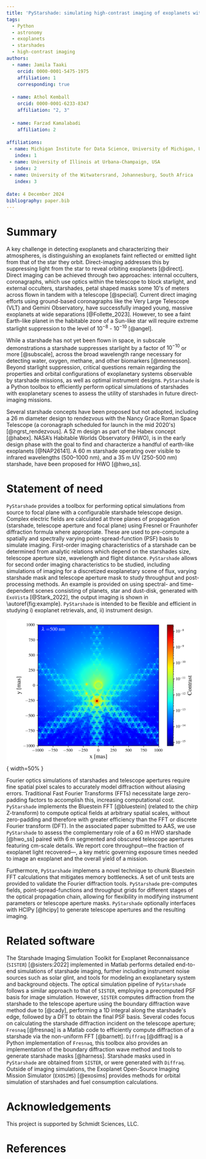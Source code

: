 ```yaml
---
title: 'PyStarshade: simulating high-contrast imaging of exoplanets with starshades'
tags:
  - Python
  - astronomy
  - exoplanets
  - starshades
  - high-contrast imaging
authors:
  - name: Jamila Taaki
    orcid: 0000-0001-5475-1975
    affiliation: 1
    corresponding: true

  - name: Athol Kemball
    orcid: 0000-0001-6233-8347
    affiliation: "2, 3"

  - name: Farzad Kamalabadi
    affiliation: 2

affiliations:
 - name: Michigan Institute for Data Science, University of Michigan, USA
   index: 1
 - name: University of Illinois at Urbana-Champaign, USA
   index: 2
 - name: University of the Witwatersrand, Johannesburg, South Africa
   index: 3

date: 4 December 2024
bibliography: paper.bib
---
```


# Summary

A key challenge in detecting exoplanets and characterizing their atmospheres, is distinguishing an exoplanets faint reflected or emitted light from that of the star they orbit. Direct-imaging addresses this by suppressing light from the star to reveal orbiting exoplanets [@direct]. Direct imaging can be achieved through two approaches: internal occulters, coronagraphs, which use optics within the telescope to block starlight, and external occulters, starshades, petal shaped masks some 10's of meters across flown in tandem with a telescope [@special]. Current direct imaging efforts using ground-based coronagraphs like the Very Large Telescope (VLT) and Gemini Observatory, have successfully imaged young, massive exoplanets at wide separations [@Follette_2023]. However, to see a faint Earth-like planet in the habitable zone of a Sun-like star will require extreme starlight suppression to the level of $10^{-8}$ - $10^{-10}$ [@angel]. 

While a starshade has not yet been flown in space, in subscale demonstrations a starshade suppresses starlight by a factor of $10^{-10}$ or more [@subscale], across the broad wavelength range necessary for detecting water, oxygen, methane, and other biomarkers [@mennesson]. Beyond starlight suppression, critical questions remain regarding the properties and orbital configurations of exoplanetary systems observable by starshade missions, as well as optimal instrument designs. `PyStarshade` is a Python toolbox to efficiently perform optical simulations of starshades with exoplanetary scenes to assess the utility of starshades in future direct-imaging missions.

Several starshade concepts have been proposed but not adopted, including a 26 m diameter design to rendezvous with the Nancy Grace Roman Space Telescope  (a coronagraph scheduled for launch in the mid 2020's) [@ngrst_rendezvous]. A 52 m design as part of the Habex concept [@habex]. NASA’s Habitable Worlds Observatory (HWO), is in the early design phase with the goal to find and characterize a handful of earth-like exoplanets [@NAP26141]. A 60 m starshade operating over visible to infrared wavelengths (500–1000 nm), and a 35 m UV (250-500 nm) starshade, have been proposed for HWO [@hwo_ss].

# Statement of need
`PyStarshade` provides a toolbox for performing optical simulations from source to focal plane with a configurable starshade telescope design. Complex electric fields are calculated at three planes of propagation (starshade, telescope aperture and focal plane) using Fresnel or Fraunhofer diffraction formula where appropriate. These are used to pre-compute a spatially and spectrally varying point-spread-function (PSF) basis to simulate imaging. First-order imaging characteristics of a starshade can be determined from analytic relations which depend on the starshades size, telescope aperture size, wavelength and flight distance. `PyStarshade` allows for second order imaging characteristics to be studied, including simulations of imaging for a discretized exoplanetary scene of flux, varying starshade mask and telescope aperture mask to study throughput and post-processing methods. An example is provided on using spectral- and time-dependent scenes consisting of planets, star and dust-disk, generated with `ExoVista` [@Stark_2022], the output imaging is shown in \autoref{fig:example}. `PyStarshade` is intended to be flexible and efficient in studying i) exoplanet retrievals, and, ii) instrument design.

![Simulated imaging of a synthetic exoscene (ExoVista) with three visible exoplanets at a wavelength of 500 nm. A 60 m starshade configuration and a 6 m segmented pupil was used for this example. \label{fig:example}](exo_scene.png){ width=50% }

Fourier optics simulations of starshades and telescope apertures require fine spatial pixel scales to accurately model diffraction without aliasing errors. Traditional Fast Fourier Transforms (FFTs) necessitate large zero-padding factors to accomplish this, increasing computational cost. `PyStarshade` implements the Bluestein FFT [@bluestein] (related to the chirp Z-transform) to compute optical fields at arbitrary spatial scales, without zero-padding and therefore with greater efficiency than the FFT or discrete Fourier transform (DFT). In the associated paper submitted to AAS, we use `PyStarshade` to assess the complementary role of a 60 m HWO starshade [@hwo_ss] paired with 6 m segmented and obscured telescope apertures featuring cm-scale details. We report core throughput—the fraction of exoplanet light recovered—, a key metric governing exposure times needed to image an exoplanet and the overall yield of a mission.

Furthermore, `PyStarshade` implemens a novel technique to chunk Bluestein FFT calculations that mitigates memory bottlenecks. A set of unit tests are provided to validate the Fourier diffraction tools. `PyStarshade` pre-computes fields, point-spread-functions and throughput grids for different stages of the optical propagation chain, allowing for flexibility in modifying instrument parameters or telescope aperture masks. `PyStarshade` optionally interfaces with HCIPy [@hcipy] to generate telescope apertures and the resulting imaging. 

# Related software
The Starshade Imaging Simulation Toolkit for Exoplanet Reconnaissance (`SISTER`) [@sisters:2022] implemented in Matlab performs detailed end-to-end simulations of starshade imaging, further including instrument noise sources such as solar glint, and tools for modeling an exoplanetary system and background objects. The optical simulation pipeline of `PyStarshade` follows a similar approach to that of `SISTER`, employing a precomputed PSF basis for image simulation. However, `SISTER` computes diffraction from the starshade to the telescope aperture using the boundary diffraction wave method due to [@cady], performing a 1D integral along the starshade's edge, followed by a DFT to obtain the final PSF basis. Several codes focus on calculating the starshade diffraction incident on the telescope aperture; `Fresnaq` [@fresnaq] is a Matlab code to efficiently compute diffraction of a starshade via the non-uniform FFT [@barnett]. `Diffraq` [@diffraq] is a Python implementation of `Fresnaq`, this toolbox also provides an implementation of the boundary diffraction wave method and tools to generate starshade masks [@harness]. Starshade masks used in `PyStarshade` are obtained from `SISTER`, or were generated with `Diffraq`. Outside of imaging simulations, the Exoplanet Open-Source Imaging Mission Simulator (`EXOSIMS`) [@exosims] provides methods for orbital simulation of starshades and fuel consumption calculations.

# Acknowledgements

This project is supported by Schmidt Sciences, LLC.

# References
